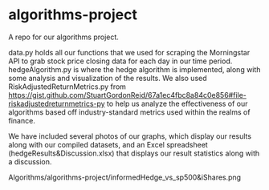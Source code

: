 # algorithms-project
A repo for our algorithms project.

data.py holds all our functions that we used for scraping the Morningstar API to grab stock price closing data for each
day in our time period. hedgeAlgorithm.py is where the hedge algorithm is implemented, along with some analysis and
visualization of the results. We also used RiskAdjustedReturnMetrics.py from
https://gist.github.com/StuartGordonReid/67a1ec4fbc8a84c0e856#file-riskadjustedreturnmetrics-py to help us analyze
the effectiveness of our algorithms based off industry-standard metrics used within the realms of finance.

We have included several photos of our graphs, which display our results along with our compiled datasets, and an Excel
spreadsheet (hedgeResults&Discussion.xlsx) that displays our result statistics along with a discussion.

Algorithms/algorithms-project/informedHedge_vs_sp500&iShares.png
